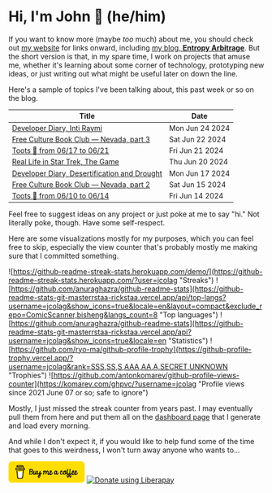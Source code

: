 # Hi, I'm John 👋 (he/him)

If you want to know more (maybe *too* much) about me, you should check out [my website](https://john.colagioia.net/) for links onward, including [my blog, **Entropy Arbitrage**](https://john.colagioia.net/blog).  But the short version is that, in my spare time, I work on projects that amuse me, whether it's learning about some corner of technology, prototyping new ideas, or just writing out what might be useful later on down the line.

Here's a sample of topics I've been talking about, this past week or so on the blog.

|Title|Date|
|-----|-------|
|[Developer Diary, Inti Raymi](https://john.colagioia.net/blog/2024/06/24/inti-raymi.html)|Mon Jun 24 2024|
|[Free Culture Book Club — Nevada, part 3](https://john.colagioia.net/blog/2024/06/22/nevada-3.html)|Sat Jun 22 2024|
|[Toots 🦣 from 06/17 to 06/21](https://john.colagioia.net/blog/2024/06/21/week.html)|Fri Jun 21 2024|
|[Real Life in Star Trek, The Game](https://john.colagioia.net/blog/2024/06/20/game.html)|Thu Jun 20 2024|
|[Developer Diary, Desertification and Drought](https://john.colagioia.net/blog/2024/06/17/drought.html)|Mon Jun 17 2024|
|[Free Culture Book Club — Nevada, part 2](https://john.colagioia.net/blog/2024/06/15/nevada-2.html)|Sat Jun 15 2024|
|[Toots 🦣 from 06/10 to 06/14](https://john.colagioia.net/blog/2024/06/14/week.html)|Fri Jun 14 2024|

Feel free to suggest ideas on any project or just poke at me to say "hi." Not literally poke, though. Have some self-respect.

Here are some visualizations mostly for my purposes, which you can feel free to skip, especially the view counter that's probably mostly me making sure that I committed something.

![https://github-readme-streak-stats.herokuapp.com/demo/](https://github-readme-streak-stats.herokuapp.com/?user=jcolag "Streaks")
![https://github.com/anuraghazra/github-readme-stats](https://github-readme-stats-git-masterrstaa-rickstaa.vercel.app/api/top-langs?username=jcolag&show_icons=true&locale=en&layout=compact&exclude_repo=ComicScanner,bisheng&langs_count=8 "Top languages")
![https://github.com/anuraghazra/github-readme-stats](https://github-readme-stats-git-masterrstaa-rickstaa.vercel.app/api?username=jcolag&show_icons=true&locale=en "Statistics")
![https://github.com/ryo-ma/github-profile-trophy](https://github-profile-trophy.vercel.app/?username=jcolag&rank=SSS,SS,S,AAA,AA,A,SECRET,UNKNOWN "Trophies")
![https://github.com/antonkomarev/github-profile-views-counter](https://komarev.com/ghpvc/?username=jcolag "Profile views since 2021 June 07 or so; safe to ignore")

Mostly, I just missed the streak counter from years past.  I may eventually pull them from here and put them all on the [dashboard page](https://github.com/jcolag/dash) that I generate and load every morning.

And while I don't expect it, if you would like to help fund some of the time that goes to this weirdness, I won't turn away anyone who wants to...

[<img src="images/default-yellow.png" alt="Buy Me a Coffee" width="150px"/>](https://www.buymeacoffee.com/jcolag)
<a href="https://liberapay.com/jcolag/donate"><img alt="Donate using Liberapay" src="https://liberapay.com/assets/widgets/donate.svg"></a>
